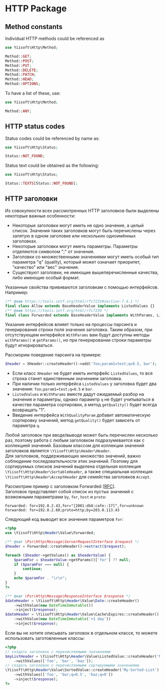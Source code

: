 # HTTP Package

## Method constants

Individual HTTP methods could be referenced as

```php
use Yiisoft\Http\Method;

Method::GET;
Method::POST;
Method::PUT;
Method::DELETE;
Method::PATCH;
Method::HEAD;
Method::OPTIONS;
```

To have a list of these, use:

```php
use Yiisoft\Http\Method;

Method::ANY;
```

## HTTP status codes

Status codes could be referenced by name as:

```php
use Yiisoft\Http\Status;

Status::NOT_FOUND;
```

Status text could be obtained as the following:

```php
use Yiisoft\Http\Status;

Status::TEXTS[Status::NOT_FOUND];
```

## HTTP заголовки

Из совокупности всех рассмотренных HTTP заголовков были выделены некоторые важные особенности:

- Некоторые заголовки могут иметь не одно значение, а целый список. Значения таких заголовков могут быть перечислены
  через запятую в одном заголовке или нескольких одноимённых заголовках.
- Некоторые заголовки могут иметь параметры. Параметры отделяются символом ";" от значения.
- Заголовки со множественными значениями могут иметь особый тип параметра "q" (quality), который может означает
приоритет, "качество" или "вес" значения.
- Существуют заголовки, не имеющие вышеперечисленные качества, либо имеющие особый формат.

Указанные свойства прививаются заголовкам с помощью интерфейсов. Например:

```php
/** @see https://tools.ietf.org/html/rfc7231#section-7.4.1 */
final class Allow extends BaseHeaderValue implements ListedValues {}
/** @see https://tools.ietf.org/html/rfc7239 */
final class Forwarded extends BaseHeaderValue implements WithParams, ListedValues {}
```

Указание интерфейсов влияет только на процессы парсинга и генерирования строки поля значения заголовка.
Таким образом, при отсутствующем интерфейсе `WithParams` вам будут доступны методы `withParams()` и `getParams()`, но
при генерировании строки параметры будут игнорироваться.

Рассморим поведение парсинга на примере:

```php
$header = XHeader::createHeader()->add('foo;param1=test;q=0.5, bar');
```
- Если класс `XHeader` не будет иметь интерфейс `ListedValues`, то вся строка станет единственным значением заголовка.
- При наличии только интерфейса `ListedValues` у заголовка будет два значения: `foo;param1=test;q=0.5` и `bar`.
- `ListedValues` и `WithParams` вместе дадут ожидаемый разбор на значения и параметры, однако параметр `q` не будет
  учитываться в качестве параметра сортировки, а метод `getQuality()` будет всегда возвращать "1".
- Введение интерфейса `WithQualityParam` добавит автоматическую сортировку значений, метод `getQuality()` будет зависеть
  от параметра `q`.

Любой заголовок при вводе/выводе может быть перечислен несколько раз, поэтому работа с любым заголовком подразумевается
как с коллекцией значений. Базовым классом для коллекции значений заголовков является `\Yiisoft\Http\Header\Header`. \
Для заголовков, поддерживающих множество значений, важно соблюдение последовательности этих значений. Поэтому для
сортируемых списков значений выделена отдельная коллекция `\Yiisoft\Http\Header\SortableHeader`, а также специальная
коллекция `\Yiisoft\Http\Header\AcceptHeader` для семейства заголовков `Accept`.

Рассмотрим пример с заголовком Forwarded [[RFC](https://tools.ietf.org/html/rfc7239)].\
Заголовок представляет собой список из пустых значений с возможными параметрами `by`, `for`, `host` и `proto`:

```
Forwarded: for=192.0.2.43,for="[2001:db8:cafe::17]",for=unknown
Forwarded: for=192.0.2.60;proto=http;by=203.0.113.43
```

Следующий код выводит все значения параметров `for`:

```php
<?php
use \Yiisoft\Http\Header\Value\Forwarded;

/** @var \Psr\Http\Message\ServerRequestInterface $request */
$header = Forwarded::createHeader()->extract($request);

foreach ($header->getValues() as $headerValue) {
    $paramFor = $headerValue->getParams()['for'] ?? null;
    if ($paramFor === null) {
        continue;
    }
    echo $paramFor . "\r\n";
}
?>
```



```php
/** @var \Psr\Http\Message\ResponseInterface $response */
$dateHeader = \Yiisoft\Http\Header\Value\Date::createHeader()
    ->withValue(new DateTimeImmutable())
    ->inject($response);
$dateHeader = \Yiisoft\Http\Header\Value\Cache\Expires::createHeader()
    ->withValue(new DateTimeImmutable('+1 day'))
    ->inject($response);
```

Если вы не хотите описывать заголовок в отдельном классе, то можете использовать заготовленные классы:
```php
<?php
// создать заголовок с перечисляемыми значениями
$myListHeader = \Yiisoft\Http\Header\Value\ListedValue::createHeader('My-List')
    ->withValues(['foo', 'bar', 'baz']);
// создать заголовок с перечисляемыми сортируемыми значениями
\Yiisoft\Http\Header\Value\SortedValue::createHeader('My-Sorted-List')
    ->withValues(['foo', 'bar;q=0.5', 'baz;q=0'])
    ->inject($response);
?>
```
